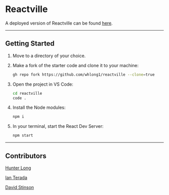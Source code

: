 # Reactville

A deployed version of Reactville can be found <a href="https://reactville.netlify.app/">here</a>.

---

## Getting Started

1. Move to a directory of your choice.
2. Make a fork of the starter code and clone it to your machine:

    ```bash
    gh repo fork https://github.com/whlong1/reactville --clone=true
    ```

3. Open the project in VS Code:

    ```bash
    cd reactville
    code .
    ```

4. Install the Node modules:

    ```bash
    npm i
    ```

5. In your terminal, start the React Dev Server:

    ```bash
    npm start
    ```

---

## Contributors

[Hunter Long](https://github.com/whlong1)

[Ian Terada](https://github.com/teradaian)

[David Stinson](https://github.com/DavidStinson)